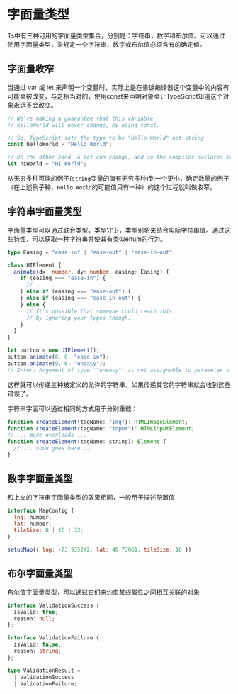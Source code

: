# 字面量类型
Ts中有三种可用的字面量类型集合，分别是：字符串，数字和布尔值。可以通过使用字面量类型，来规定一个字符串，数字或布尔值必须含有的确定值。

## 字面量收窄
当通过 var 或 let 来声明一个变量时，实际上是在告诉编译器这个变量中的内容有可能会被改变，与之相当对的，使用const来声明对象会让TypeScript知道这个对象永远不会改变。

```ts
// We're making a guarantee that this variable
// helloWorld will never change, by using const.

// So, TypeScript sets the type to be "Hello World" not string
const helloWorld = "Hello World";

// On the other hand, a let can change, and so the compiler declares it a string
let hiWorld = "Hi World";

```
从无穷多种可能的例子(`string`变量的值有无穷多种)到一个更小，确定数量的例子（在上述例子种，`Hello World`的可能值只有一种）的这个过程就叫做收窄。

## 字符串字面量类型
字面量类型可以通过联合类型，类型守卫，类型别名来结合实际字符串值。通过这些特性，可以获取一种字符串并使其有类似enum的行为。
```ts
type Easing = "ease-in" | "ease-out" | "ease-in-out";

class UIElement {
  animate(dx: number, dy: number, easing: Easing) {
    if (easing === "ease-in") {
      // ...
    } else if (easing === "ease-out") {
    } else if (easing === "ease-in-out") {
    } else {
      // It's possible that someone could reach this
      // by ignoring your types though.
    }
  }
}

let button = new UIElement();
button.animate(0, 0, "ease-in");
button.animate(0, 0, "uneasy");
// Error: Argument of type '"uneasy"' is not assignable to parameter of type 'Easing'.
```
这样就可以传递三种被定义的允许的字符串，如果传递其它的字符串就会收到这些错误了。

字符串字面可以通过相同的方式用于分别重载：
```js
function createElement(tagName: "img"): HTMLImageElement;
function createElement(tagName: "input"): HTMLInputElement;
// ... more overloads ...
function createElement(tagName: string): Element {
  // ... code goes here ...
}
```

## 数字字面量类型
和上文的字符串字面量类型的效果相同，一般用于描述配置值
```js
interface MapConfig {
  lng: number;
  lat: number;
  tileSize: 8 | 16 | 32;
}

setupMap({ lng: -73.935242, lat: 40.73061, tileSize: 16 });

```

## 布尔字面量类型
布尔值字面量类型，可以通过它们来约束某些属性之间相互关联的对象
```ts
interface ValidationSuccess {
  isValid: true;
  reason: null;
};

interface ValidationFailure {
  isValid: false;
  reason: string;
};

type ValidationResult =
  | ValidationSuccess
  | ValidationFailure;
```
